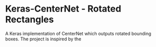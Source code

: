 # Keras-CenterNet - Rotated Rectangles
A Keras implementation of CenterNet which outputs rotated bounding boxes. The project is inspired by the 
